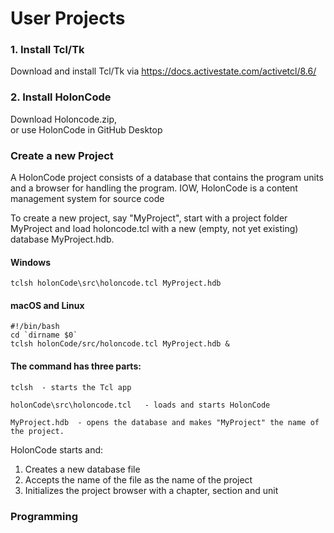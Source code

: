 # User Projects

### 1. Install Tcl/Tk

Download and install Tcl/Tk via https://docs.activestate.com/activetcl/8.6/

### 2. Install HolonCode
Download Holoncode.zip, <br> 
or use HolonCode in GitHub Desktop

### Create a new Project

A HolonCode project consists of a database that contains the program units and a browser for handling the program. 
IOW, HolonCode is a content management system for source code

To create a new project, say "MyProject", start with a project folder MyProject 
and load holoncode.tcl with a new (empty, not yet existing) database MyProject.hdb. 

#### Windows

```
tclsh holonCode\src\holoncode.tcl MyProject.hdb
````
#### macOS and Linux

````
#!/bin/bash 
cd `dirname $0` 
tclsh holonCode/src/holoncode.tcl MyProject.hdb &
````

#### The command has three parts:

````
tclsh  - starts the Tcl app     

holonCode\src\holoncode.tcl   - loads and starts HolonCode

MyProject.hdb  - opens the database and makes "MyProject" the name of the project.
````

HolonCode starts and:

1. Creates a new database file
2. Accepts the name of the file as the name of the project
3. Initializes the project browser with a chapter, section and unit

### Programming

